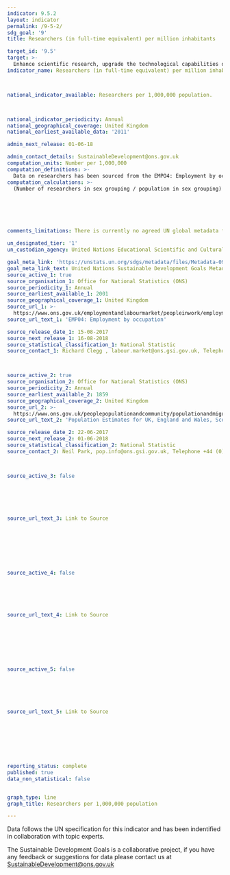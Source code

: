 ```yaml
---
indicator: 9.5.2
layout: indicator
permalink: /9-5-2/
sdg_goal: '9'
title: Researchers (in full-time equivalent) per million inhabitants

target_id: '9.5'
target: >-
  Enhance scientific research, upgrade the technological capabilities of industrial sectors in all countries, in particular developing countries, including, by 2030, encouraging innovation and substantially increasing the number of research and development workers per 1 million people and public and private research and development spending
indicator_name: Researchers (in full-time equivalent) per million inhabitants



national_indicator_available: Researchers per 1,000,000 population.



national_indicator_periodicity: Annual
national_geographical_coverage: United Kingdom
national_earliest_available_data: '2011'

admin_next_release: 01-06-18

admin_contact_details: SustainableDevelopment@ons.gov.uk
computation_units: Number per 1,000,000
computation_definitions: >-
  Data on researchers has been sourced from the EMPO4: Employment by occupation dataset. This spreadsheet is usually published once a year in August and provides a detailed snapshot of employment by occupation, broken down by sex. These estimates are sourced from the Labour Force Survey, a survey of households.
computation_calculations: >-
  (Number of researchers in sex grouping / population in sex grouping) * 1,000,000






comments_limitations: There is currently no agreed UN global metadata for this indicator

un_designated_tier: '1'
un_custodian_agency: United Nations Educational Scientific and Cultural Organization (UNESCO)

goal_meta_link: 'https://unstats.un.org/sdgs/metadata/files/Metadata-09-05-02.pdf'
goal_meta_link_text: United Nations Sustainable Development Goals Metadata (PDF 382 KB)
source_active_1: true
source_organisation_1: Office for National Statistics (ONS)
source_periodicity_1: Annual
source_earliest_available_1: 2001
source_geographical_coverage_1: United Kingdom
source_url_1: >-
  https://www.ons.gov.uk/employmentandlabourmarket/peopleinwork/employmentandemployeetypes/datasets/employmentbyoccupationemp04
source_url_text_1: 'EMP04: Employment by occupation'

source_release_date_1: 15-08-2017
source_next_release_1: 16-08-2018
source_statistical_classification_1: National Statistic
source_contact_1: Richard Clegg , labour.market@ons.gsi.gov.uk, Telephone +44 (0)1633 455400 



source_active_2: true
source_organisation_2: Office for National Statistics (ONS)
source_periodicity_2: Annual
source_earliest_available_2: 1859
source_geographical_coverage_2: United Kingdom
source_url_2: >-
  https://www.ons.gov.uk/peoplepopulationandcommunity/populationandmigration/populationestimates/datasets/populationestimatesforukenglandandwalesscotlandandnorthernireland
source_url_text_2: 'Population Estimates for UK, England and Wales, Scotland and Northern Ireland'

source_release_date_2: 22-06-2017
source_next_release_2: 01-06-2018
source_statistical_classification_2: National Statistic
source_contact_2: Neil Park, pop.info@ons.gsi.gov.uk, Telephone +44 (0)1329 444661



source_active_3: false






source_url_text_3: Link to Source








source_active_4: false






source_url_text_4: Link to Source








source_active_5: false






source_url_text_5: Link to Source








reporting_status: complete
published: true
data_non_statistical: false


graph_type: line
graph_title: Researchers per 1,000,000 population

---
```

Data follows the UN specification for this indicator and has been indentified in collaboration with topic experts.
  
The Sustainable Development Goals is a collaborative project, if you have any feedback or suggestions for data please contact us at <SustainableDevelopment@ons.gov.uk>


